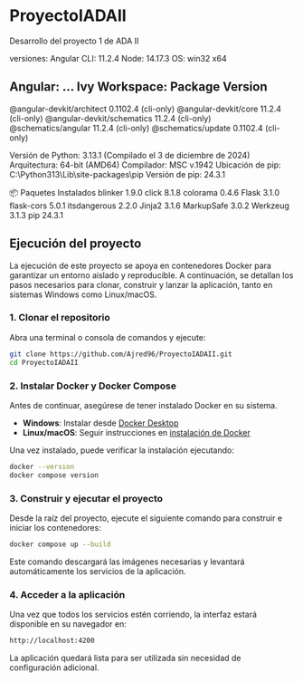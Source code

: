 # ProyectoIADAII
Desarrollo del proyecto 1 de ADA II

versiones:
Angular CLI: 11.2.4
Node: 14.17.3
OS: win32 x64

Angular:
...
Ivy Workspace:
Package                      Version
------------------------------------------------------
@angular-devkit/architect    0.1102.4 (cli-only)
@angular-devkit/core         11.2.4 (cli-only)
@angular-devkit/schematics   11.2.4 (cli-only)
@schematics/angular          11.2.4 (cli-only)
@schematics/update           0.1102.4 (cli-only)


Versión de Python: 3.13.1 (Compilado el 3 de diciembre de 2024)
Arquitectura: 64-bit (AMD64)
Compilador: MSC v.1942
Ubicación de pip: C:\Python313\Lib\site-packages\pip
Versión de pip: 24.3.1

📦 Paquetes Instalados
blinker 1.9.0
click 8.1.8
colorama 0.4.6
Flask 3.1.0
flask-cors 5.0.1
itsdangerous 2.2.0
Jinja2 3.1.6
MarkupSafe 3.0.2
Werkzeug 3.1.3
pip 24.3.1


## Ejecución del proyecto

La ejecución de este proyecto se apoya en contenedores Docker para garantizar un entorno aislado y reproducible. A continuación, se detallan los pasos necesarios para clonar, construir y lanzar la aplicación, tanto en sistemas Windows como Linux/macOS.

### 1. Clonar el repositorio

Abra una terminal o consola de comandos y ejecute:

```bash
git clone https://github.com/Ajred96/ProyectoIADAII.git
cd ProyectoIADAII
```

### 2. Instalar Docker y Docker Compose

Antes de continuar, asegúrese de tener instalado Docker en su sistema.

- **Windows**: Instalar desde [Docker Desktop](https://www.docker.com/products/docker-desktop/)
- **Linux/macOS**: Seguir instrucciones en [instalación de Docker](https://docs.docker.com/get-docker/)

Una vez instalado, puede verificar la instalación ejecutando:

```bash
docker --version
docker compose version
```

### 3. Construir y ejecutar el proyecto

Desde la raíz del proyecto, ejecute el siguiente comando para construir e iniciar los contenedores:

```bash
docker compose up --build
```

Este comando descargará las imágenes necesarias y levantará automáticamente los servicios de la aplicación.

### 4. Acceder a la aplicación

Una vez que todos los servicios estén corriendo, la interfaz estará disponible en su navegador en:

```bash
http://localhost:4200
```

La aplicación quedará lista para ser utilizada sin necesidad de configuración adicional.
